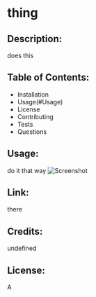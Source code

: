 # thing
## Description: 
does this
## Table of Contents: 
* Installation
* Usage(#Usage) 
* License 
* Contributing 
* Tests 
* Questions 
## Usage: 
do it that way
![Screenshot](here)
## Link: 
there
## Credits: 
undefined
## License: 
A
